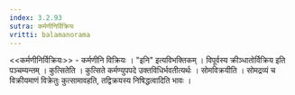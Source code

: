 ```yaml
---
index: 3.2.93
sutra: कर्मणीनिर्विक्रियः
vritti: balamanorama
---
```


<<कर्मणीनिर्विक्रियः>> - कर्मणीनि विक्रियः । "इनि" इत्यविभक्तिकम् । विपूर्वस्य क्रीञ्धातोर्विक्रिय इति पञ्चम्यन्तम् । कुत्सितेति । कुत्सिते कर्मण्युपपदे उक्तविधिर्भवतीत्यर्थः । सोमविक्रयीति । सोमद्रव्यं च विक्रीयमाणं विक्रेतुः कुत्सामावहति, तद्विक्रयस्य निषिद्धत्वादिति भावः ।